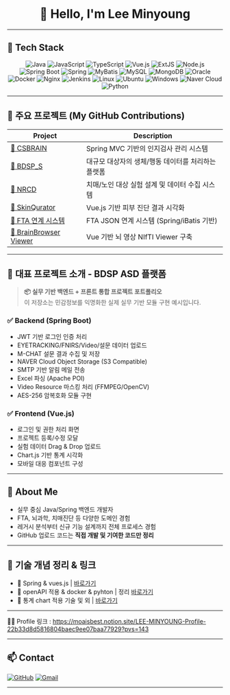 <!--
💡 README 사용 가이드

✅ 이 템플릿은 GitHub "Personal developer profile"용입니다.
    - 리포지토리 이름을 GitHub 계정명(`leeminyoung`)과 같게 하면 메인에 README가 노출됩니다.
    - 설정에서 Template Repository는 체크 안 해도 무방합니다.

✅ GitHub Grade(C→B→A) 향상 팁
    - 커밋 수, Star 수, PR/Pull Request, Follower 수를 늘리면 자동 반영됩니다.
    - 꾸준한 오픈소스 활동이 중요합니다 (최근 활동 반영 비중 높음).
-->

<h1 align="center">👋 Hello, I'm Lee Minyoung</h1>

---

## 🧰 Tech Stack

<div align="center">

![Java](https://img.shields.io/badge/Java-007396?style=flat&logo=openjdk&logoColor=white)
![JavaScript](https://img.shields.io/badge/JavaScript-F7DF1E?style=flat&logo=javascript&logoColor=black)
![TypeScript](https://img.shields.io/badge/TypeScript-3178C6?style=flat&logo=typescript&logoColor=white)
![Vue.js](https://img.shields.io/badge/Vue.js-4FC08D?style=flat&logo=vue.js&logoColor=white)
![ExtJS](https://img.shields.io/badge/ExtJS-005F89?style=flat&logo=sencha&logoColor=white)
![Node.js](https://img.shields.io/badge/Node.js-339933?style=flat&logo=node.js&logoColor=white)
![Spring Boot](https://img.shields.io/badge/Spring_Boot-6DB33F?style=flat&logo=spring-boot&logoColor=white)
![Spring](https://img.shields.io/badge/Spring_Framework-6DB33F?style=flat&logo=spring&logoColor=white)
![MyBatis](https://img.shields.io/badge/MyBatis-000000?style=flat)
![MySQL](https://img.shields.io/badge/MySQL-4479A1?style=flat&logo=mysql&logoColor=white)
![MongoDB](https://img.shields.io/badge/MongoDB-47A248?style=flat&logo=mongodb&logoColor=white)
![Oracle](https://img.shields.io/badge/Oracle-F80000?style=flat&logo=oracle&logoColor=white)
![Docker](https://img.shields.io/badge/Docker-2496ED?style=flat&logo=docker&logoColor=white)
![Nginx](https://img.shields.io/badge/Nginx-009639?style=flat&logo=nginx&logoColor=white)
![Jenkins](https://img.shields.io/badge/Jenkins-D24939?style=flat&logo=jenkins&logoColor=white)
![Linux](https://img.shields.io/badge/Linux-FCC624?style=flat&logo=linux&logoColor=black)
![Ubuntu](https://img.shields.io/badge/Ubuntu-E95420?style=flat&logo=ubuntu&logoColor=white)
![Windows](https://img.shields.io/badge/Windows-0078D6?style=flat&logo=windows&logoColor=white)
![Naver Cloud](https://img.shields.io/badge/Naver_Cloud_Platform-03C75A?style=flat&logoColor=white)
![Python](https://img.shields.io/badge/Python-3776AB?style=for-the-badge&logo=python&logoColor=white)
</div>

---

## 📂 주요 프로젝트 (My GitHub Contributions)

| Project | Description |
|--------|-------------|
| [📁 CSBRAIN](https://github.com/eeeminokr/leeminyoung-brain-bio) | Spring MVC 기반의 인지검사 관리 시스템 |
| [📁 BDSP_S](https://github.com/eeeminokr/leeminyoung-tic-asd-bio) | 대규모 대상자의 생체/행동 데이터를 처리하는 플랫폼 |
| [📁 NRCD](https://github.com/eeeminokr/leeminyoung-dementia-bio) | 치매/노인 대상 실험 설계 및 데이터 수집 시스템 |
| [📁 SkinQurator](https://github.com/eeeminokr/leeminyoung-skin-platform) | Vue.js 기반 피부 진단 결과 시각화 |
| [📁 FTA 연계 시스템](https://github.com/leeminyoung/glovis-fta-api-sample) | FTA JSON 연계 시스템 (Spring/iBatis 기반) |
| [📁 BrainBrowser Viewer](https://github.com/eeeminokr/leeminyoung-asd-bio) | Vue 기반 뇌 영상 NIfTI Viewer 구축 |

---

## 🔎 대표 프로젝트 소개 - BDSP ASD 플랫폼

> **📦 실무 기반 백엔드 + 프론트 통합 프로젝트 포트폴리오**  
> 이 저장소는 민감정보를 익명화한 실제 실무 기반 모듈 구현 예시입니다.

### ✅ Backend (Spring Boot)
- JWT 기반 로그인 인증 처리
- EYETRACKING/FNIRS/Video/설문 데이터 업로드
- M-CHAT 설문 결과 수집 및 저장
- NAVER Cloud Object Storage (S3 Compatible)
- SMTP 기반 알림 메일 전송
- Excel 파싱 (Apache POI)
- Video Resource 마스킹 처리 (FFMPEG/OpenCV)
- AES-256 암복호화 모듈 구현

### ✅ Frontend (Vue.js)
- 로그인 및 권한 처리 화면
- 프로젝트 등록/수정 모달
- 실험 데이터 Drag & Drop 업로드
- Chart.js 기반 통계 시각화
- 모바일 대응 컴포넌트 구성

---

## 🧠 About Me

- 실무 중심 Java/Spring 백엔드 개발자  
- FTA, 뇌과학, 치매진단 등 다양한 도메인 경험  
- 레거시 분석부터 신규 기능 설계까지 전체 프로세스 경험  
- GitHub 업로드 코드는 **직접 개발 및 기여한 코드만 정리**

---


## 📘 기술 개념 정리 & 링크

 - 🔐 Spring & vues.js | [바로가기](https://ecoinsight.atlassian.net/wiki/x/zoBkBQ)
 - 🧵 openAPI 적용 & docker & pyhton  | 정리 [바로가기](https://1drv.ms/o/c/999fd04581fc00ca/Etra07_bpSlJpd9yXdsV9MkBWbN7AAQVhEARJ16cSdFRcg?e=zNUI3t)
 - 🧬 통계 chart 적용 기술  및 외 | [바로가기](https://ecoinsight.atlassian.net/wiki/spaces/~61c3d044125b1200713ae59f/overview) 

---

🧑‍💻 Profile 링크 : https://moaisbest.notion.site/LEE-MINYOUNG-Profile-22b33d8d5816804baec9ee07baa77929?pvs=143

--- 
## 📫 Contact

[![GitHub](https://img.shields.io/badge/GitHub-181717?style=flat&logo=github)](https://github.com/leeminyoung)
[![Gmail](https://img.shields.io/badge/Gmail-d14836?style=flat&logo=gmail&logoColor=white)](mailto:dkdld522@gmail.com)

---
